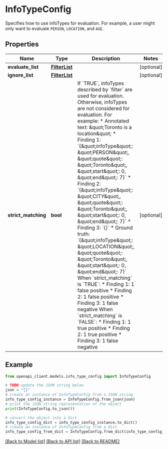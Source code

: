 # InfoTypeConfig

Specifies how to use infoTypes for evaluation. For example, a user might only want to evaluate `PERSON`, `LOCATION`, and `AGE`.

## Properties

Name | Type | Description | Notes
------------ | ------------- | ------------- | -------------
**evaluate_list** | [**FilterList**](FilterList.md) |  | [optional] 
**ignore_list** | [**FilterList**](FilterList.md) |  | [optional] 
**strict_matching** | **bool** | If &#x60;TRUE&#x60;, infoTypes described by &#x60;filter&#x60; are used for evaluation. Otherwise, infoTypes are not considered for evaluation. For example: * Annotated text: \&quot;Toronto is a location\&quot; * Finding 1: &#x60;{\&quot;infoType\&quot;: \&quot;PERSON\&quot;, \&quot;quote\&quot;: \&quot;Toronto\&quot;, \&quot;start\&quot;: 0, \&quot;end\&quot;: 7}&#x60; * Finding 2: &#x60;{\&quot;infoType\&quot;: \&quot;CITY\&quot;, \&quot;quote\&quot;: \&quot;Toronto\&quot;, \&quot;start\&quot;: 0, \&quot;end\&quot;: 7}&#x60; * Finding 3: &#x60;{}&#x60; * Ground truth: &#x60;{\&quot;infoType\&quot;: \&quot;LOCATION\&quot;, \&quot;quote\&quot;: \&quot;Toronto\&quot;, \&quot;start\&quot;: 0, \&quot;end\&quot;: 7}&#x60; When &#x60;strict_matching&#x60; is &#x60;TRUE&#x60;: * Finding 1: 1 false positive * Finding 2: 1 false positive * Finding 3: 1 false negative When &#x60;strict_matching&#x60; is &#x60;FALSE&#x60;: * Finding 1: 1 true positive * Finding 2: 1 true positive * Finding 3: 1 false negative | [optional] 

## Example

```python
from openapi_client.models.info_type_config import InfoTypeConfig

# TODO update the JSON string below
json = "{}"
# create an instance of InfoTypeConfig from a JSON string
info_type_config_instance = InfoTypeConfig.from_json(json)
# print the JSON string representation of the object
print(InfoTypeConfig.to_json())

# convert the object into a dict
info_type_config_dict = info_type_config_instance.to_dict()
# create an instance of InfoTypeConfig from a dict
info_type_config_from_dict = InfoTypeConfig.from_dict(info_type_config_dict)
```
[[Back to Model list]](../README.md#documentation-for-models) [[Back to API list]](../README.md#documentation-for-api-endpoints) [[Back to README]](../README.md)


